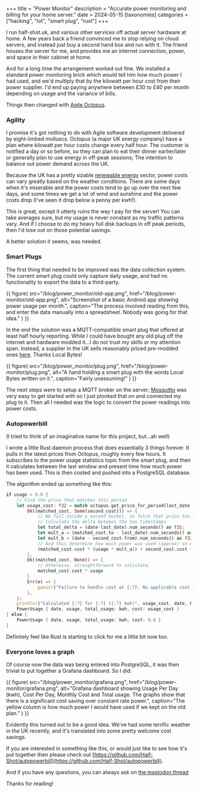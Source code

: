 +++
title = "Power Monitor"
description = "Accurate power monitoring and billing for your home server."
date = 2024-05-15
[taxonomies]
categories = ["hacking", "iot", "smart plug", "rust"]
+++

I run half-shot.uk, and various other services off actual server hardware at home. A few years back a friend convinced me to stop relying
on cloud servers, and instead just buy a second hand box and run with it. The friend houses the server for me, and provides me an internet
connection, power, and space in their cabinet at home.

And for a long time the arrangement worked out fine. We installed a standard power monitoring brick which would tell him how much power
I had used, and we'd multiply that by the kilowatt per hour cost from their power supplier. I'd end up paying anywhere between
£30 to £40 per month depending on usage and the variance of bills.

Things then changed with [Agile Octopus](https://octopus.energy/smart/agile/).

### Agility

I promise it's got nothing to do with Agile software development delivered by eight-limbed molluscs. Octopus (a major UK energy company)
have a plan where kilowatt per hour costs change every half hour. The customer is notified a day or so before, so they can plan to eat their 
dinner earlier/later or generally plan to use energy in off-peak sessions; The intention to balance out power demand across the UK.

Because the UK has a pretty sizable [renewable energy](https://grid.iamkate.com/) sector, power costs can vary greatly based on the weather
conditions. There are some days when it's miserable and the power costs tend to go up over the next few days, and some times we get a lot of
wind and sunshine and the power costs drop (I've seen it drop below a penny per kwh!).

This is great, except it utterly ruins the way I pay for the server! You can take averages sure, but my usage is never constant as my
traffic patterns vary. And if I choose to do my heavy full disk backups in off peak periods, then I'd lose out on those potential savings.

A better solution it seems, was needed.

### Smart Plugs

The first thing that needed to be improved was the data collection system. The current smart plug could only capture daily usage,
and had no functionality to export the data to a third-party. 

{{ figure(
    src="/blog/power_monitor/old-app.png",
    href="/blog/power-monitor/old-app.png",
    alt="Screenshot of a basic Android app showing power usage per month.",
    caption="The process involved reading from this, and enter the data manually into a spreadsheet. Nobody was going for that idea."
) }}

In the end the solution was a MQTT-compatible smart plug that offered at least half hourly reporting. While I could have
bought any old plug off the internet and hardware modded it...I do not trust my skills or my attention span. Instead,
a supplier in the UK sells reasonably priced pre-modded ones [here](https://www.mylocalbytes.com/products/smart-plug-pm?variant=41600621510847).
Thanks Local Bytes!

{{ figure(
    src="/blog/power_monitor/plug.png",
    href="/blog/power-monitor/plug.png",
    alt="A hand holding a smart plug with the words Local Bytes written on it.",
    caption="Fairly unassuming!"
) }}


The next steps were to setup a MQTT broker on the server; [Mosquitto](https://mosquitto.org/) was very easy to get started with
so I just plonked that on and connected my plug to it. Then all I needed was the logic to convert the power readings into power costs.

### Autopowerbill

(I tried to think of an imaginative name for this project, but...ah well)

I wrote a little Rust daemon process that does essentially 3 things forever. It pulls in the latest prices from Octopus, roughly
every few hours. It subscribes to the power usage statistics topic from the smart plug, and then it calculates between the last
window and present time how much power has been used. This is then costed and pushed into a PostgreSQL database.

The algorithm ended up something like this:

```rust
if usage > 0.0 {
    // Find the price that matches this period
    let usage_cost: f32 = match octopus.get_price_for_period(last_date, date).await {
        Ok((matched_cost, Some(second_cost))) => {
            // We fall inside a second bucket, so fetch that price too.
            // Calculate the delta between the two timestamps
            let total_delta = (date-last_date).num_seconds() as f32;
            let mult_a = (matched_cost.to - last_date).num_seconds() as f32 / total_delta;
            let mult_b = (date - second_cost.from).num_seconds() as f32  / total_delta;
            // And thus determine how much power was used (approx) in each period.
            (matched_cost.cost * (usage * mult_a)) + second_cost.cost * (usage * mult_b)
        },
        Ok((matched_cost, None)) => {
            // Otherwise, straightforward to calculate.
            matched_cost.cost * usage
        }
        Err(e) => {
            panic!("Failure to handle cost at {:?}. No applicable cost found: {:}", date, e)
        },
    };
    println!("Calculated {:?} for {:?} ({:?} kwh)", usage_cost, date, kwh);
    PowerUsage { date, usage, total_usage: kwh, cost: usage_cost }
} else {
    PowerUsage { date, usage, total_usage: kwh, cost: 0.0 }
}
```

Definitely feel like Rust is starting to click for me a little bit now too.

### Everyone loves a graph

Of course now the data was being entered into PostgreSQL, it was then trivial to put together a Grafana dashboard. So I did:

{{ figure(
    src="/blog/power_monitor/grafana.png",
    href="/blog/power-monitor/grafana.png",
    alt="Grafana dashboard showing Usage Per Day (kwh), Cost Per Day, Monthly Cost and Total usage. The graphs show that there is a significant cost saving over constant rate power.",
    caption="The yellow column is how much power I would have used if we kept on the old plan."
) }}

Evidently this turned out to be a good idea. We've had some terrific weather in the UK recently, and it's translated into some pretty
welcome cost savings.

If you are interested in something like this, or would just like to see how it's put together then please check out [https://github.com/Half-Shot/autopowerbill](https://github.com/Half-Shot/autopowerbill).

And if you have any questions, you can always ask on [the mastodon thread](https://mastodon.half-shot.uk/@halfy/112446159375587479)

Thanks for reading!